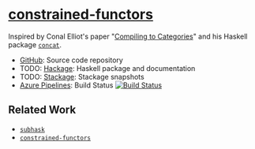 # [constrained-functors](https://github.com/eschnett/constrained-functors)

Inspired by Conal Elliot's paper "[Compiling to
Categories](http://conal.net/papers/compiling-to-functors/compiling-to-categories.pdf)"
and his Haskell package [`concat`](https://github.com/conal/concat/).

* [GitHub](https://github.com/eschnett/constrained-functors): Source
  code repository
* TODO:
  [Hackage](http://hackage.haskell.org/package/constrained-functors):
  Haskell package and documentation
* TODO:
  [Stackage](https://www.stackage.org/package/constrained-functors):
  Stackage snapshots
* [Azure
  Pipelines](https://dev.azure.com/schnetter/constrained-functors/_build):
  Build Status [![Build
  Status](https://dev.azure.com/schnetter/constrained-functors/_apis/build/status/eschnett.constrained-functors?branchName=master)](https://dev.azure.com/schnetter/constrained-functors/_build/latest?definitionId=1&branchName=master)



## Related Work

* [`subhask`](http://hackage.haskell.org/package/subhask)
* [`constrained-functors`](https://github.com/leftaroundabout/constrained-categories)
